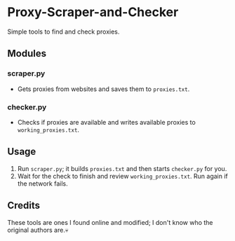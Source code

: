 # Proxy-Scraper-and-Checker

Simple tools to find and check proxies.

## Modules
### scraper.py

- Gets proxies from websites and saves them to `proxies.txt`.
  
### checker.py

- Checks if proxies are available and writes available proxies to `working_proxies.txt`.

## Usage

1. Run `scraper.py`; it builds `proxies.txt` and then starts `checker.py` for you.
2. Wait for the check to finish and review `working_proxies.txt`. Run again if the network fails.

## Credits

These tools are ones I found online and modified; I don't know who the original authors are.💀
